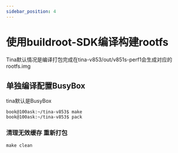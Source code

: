 ```yaml
---
sidebar_position: 4
---
```

# 使用buildroot-SDK编译构建rootfs

Tina默认情况是编译打包完成在tina-v853/out/v851s-perf1会生成对应的rootfs.img

## 单独编译配置BusyBox 

tina默认是BusyBox 

``` shell
book@100ask:~/tina-v853$ make
book@100ask:~/tina-v853$ pack
```



### 清理无效缓存 重新打包

``` shell
make clean
```


